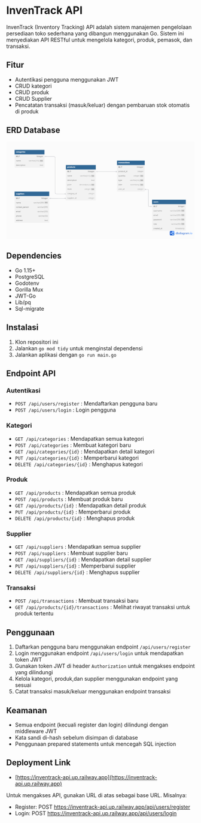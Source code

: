 # InvenTrack API

InvenTrack (Inventory Tracking) API adalah sistem manajemen pengelolaan persediaan toko sederhana yang dibangun menggunakan Go. Sistem ini menyediakan API RESTful untuk mengelola kategori, produk, pemasok, dan transaksi.

## Fitur

- Autentikasi pengguna menggunakan JWT
- CRUD kategori
- CRUD produk
- CRUD Supplier
- Pencatatan transaksi (masuk/keluar) dengan pembaruan stok otomatis di produk

## ERD Database
![alt text](https://github.com/okkyPratama/inventrack-api/blob/main/inventrack.png?raw=true)

## Dependencies

- Go 1.15+
- PostgreSQL
- Godotenv
- Gorilla Mux
- JWT-Go
- Lib/pq
- Sql-migrate

## Instalasi

1. Klon repositori ini
2. Jalankan `go mod tidy` untuk menginstal dependensi
3. Jalankan aplikasi dengan `go run main.go`

## Endpoint API

### Autentikasi

- `POST /api/users/register` : Mendaftarkan pengguna baru
- `POST /api/users/login` : Login pengguna

### Kategori

- `GET /api/categories` : Mendapatkan semua kategori
- `POST /api/categories` : Membuat kategori baru
- `GET /api/categories/{id}` : Mendapatkan detail kategori
- `PUT /api/categories/{id}` : Memperbarui kategori
- `DELETE /api/categories/{id}` : Menghapus kategori

### Produk

- `GET /api/products` : Mendapatkan semua produk
- `POST /api/products` : Membuat produk baru
- `GET /api/products/{id}` : Mendapatkan detail produk
- `PUT /api/products/{id}` : Memperbarui produk
- `DELETE /api/products/{id}` : Menghapus produk

### Supplier

- `GET /api/suppliers` : Mendapatkan semua supplier
- `POST /api/suppliers` : Membuat supplier baru
- `GET /api/suppliers/{id}` : Mendapatkan detail supplier
- `PUT /api/suppliers/{id}` : Memperbarui supplier
- `DELETE /api/suppliers/{id}` : Menghapus supplier

### Transaksi

- `POST /api/transactions` : Membuat transaksi baru
- `GET /api/products/{id}/transactions` : Melihat riwayat transaksi untuk produk tertentu

## Penggunaan

1. Daftarkan pengguna baru menggunakan endpoint `/api/users/register`
2. Login menggunakan endpoint `/api/users/login` untuk mendapatkan token JWT
3. Gunakan token JWT di header `Authorization` untuk mengakses endpoint yang dilindungi
4. Kelola kategori, produk,dan supplier menggunakan endpoint yang sesuai
5. Catat transaksi masuk/keluar menggunakan endpoint transaksi

## Keamanan

- Semua endpoint (kecuali register dan login) dilindungi dengan middleware JWT
- Kata sandi di-hash sebelum disimpan di database
- Penggunaan prepared statements untuk mencegah SQL injection

## Deployment Link
- [https://inventrack-api.up.railway.app](https://inventrack-api.up.railway.app)

Untuk mengakses API, gunakan URL di atas sebagai base URL. Misalnya:
- Register: POST https://inventrack-api.up.railway.app/api/users/register
- Login: POST https://inventrack-api.up.railway.app/api/users/login
